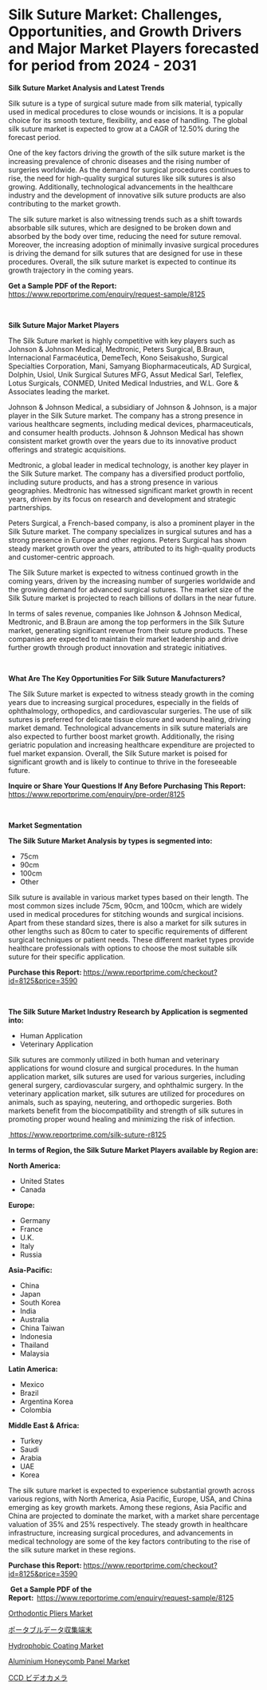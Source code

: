 <p><h1>Silk Suture Market: Challenges, Opportunities, and Growth Drivers and Major Market Players forecasted for period from 2024 - 2031</h1></p><p><strong>Silk Suture Market Analysis and Latest Trends</strong></p>
<p><p>Silk suture is a type of surgical suture made from silk material, typically used in medical procedures to close wounds or incisions. It is a popular choice for its smooth texture, flexibility, and ease of handling. The global silk suture market is expected to grow at a CAGR of 12.50% during the forecast period.</p><p>One of the key factors driving the growth of the silk suture market is the increasing prevalence of chronic diseases and the rising number of surgeries worldwide. As the demand for surgical procedures continues to rise, the need for high-quality surgical sutures like silk sutures is also growing. Additionally, technological advancements in the healthcare industry and the development of innovative silk suture products are also contributing to the market growth.</p><p>The silk suture market is also witnessing trends such as a shift towards absorbable silk sutures, which are designed to be broken down and absorbed by the body over time, reducing the need for suture removal. Moreover, the increasing adoption of minimally invasive surgical procedures is driving the demand for silk sutures that are designed for use in these procedures. Overall, the silk suture market is expected to continue its growth trajectory in the coming years.</p></p>
<p><strong>Get a Sample PDF of the Report:&nbsp;</strong> <a href="https://www.reportprime.com/enquiry/request-sample/8125">https://www.reportprime.com/enquiry/request-sample/8125</a></p>
<p>&nbsp;</p>
<p><strong>Silk Suture Major Market Players</strong></p>
<p><p>The Silk Suture market is highly competitive with key players such as Johnson & Johnson Medical, Medtronic, Peters Surgical, B.Braun, Internacional Farmacéutica, DemeTech, Kono Seisakusho, Surgical Specialties Corporation, Mani, Samyang Biopharmaceuticals, AD Surgical, Dolphin, Usiol, Unik Surgical Sutures MFG, Assut Medical Sarl, Teleflex, Lotus Surgicals, CONMED, United Medical Industries, and W.L. Gore & Associates leading the market.</p><p>Johnson & Johnson Medical, a subsidiary of Johnson & Johnson, is a major player in the Silk Suture market. The company has a strong presence in various healthcare segments, including medical devices, pharmaceuticals, and consumer health products. Johnson & Johnson Medical has shown consistent market growth over the years due to its innovative product offerings and strategic acquisitions.</p><p>Medtronic, a global leader in medical technology, is another key player in the Silk Suture market. The company has a diversified product portfolio, including suture products, and has a strong presence in various geographies. Medtronic has witnessed significant market growth in recent years, driven by its focus on research and development and strategic partnerships.</p><p>Peters Surgical, a French-based company, is also a prominent player in the Silk Suture market. The company specializes in surgical sutures and has a strong presence in Europe and other regions. Peters Surgical has shown steady market growth over the years, attributed to its high-quality products and customer-centric approach.</p><p>The Silk Suture market is expected to witness continued growth in the coming years, driven by the increasing number of surgeries worldwide and the growing demand for advanced surgical sutures. The market size of the Silk Suture market is projected to reach billions of dollars in the near future.</p><p>In terms of sales revenue, companies like Johnson & Johnson Medical, Medtronic, and B.Braun are among the top performers in the Silk Suture market, generating significant revenue from their suture products. These companies are expected to maintain their market leadership and drive further growth through product innovation and strategic initiatives.</p></p>
<p>&nbsp;</p>
<p><strong>What Are The Key Opportunities For Silk Suture Manufacturers?</strong></p>
<p><p>The Silk Suture market is expected to witness steady growth in the coming years due to increasing surgical procedures, especially in the fields of ophthalmology, orthopedics, and cardiovascular surgeries. The use of silk sutures is preferred for delicate tissue closure and wound healing, driving market demand. Technological advancements in silk suture materials are also expected to further boost market growth. Additionally, the rising geriatric population and increasing healthcare expenditure are projected to fuel market expansion. Overall, the Silk Suture market is poised for significant growth and is likely to continue to thrive in the foreseeable future.</p></p>
<p><strong>Inquire or Share Your Questions If Any Before Purchasing This Report:</strong> <a href="https://www.reportprime.com/enquiry/pre-order/8125">https://www.reportprime.com/enquiry/pre-order/8125</a></p>
<p>&nbsp;</p>
<p><strong>Market Segmentation</strong></p>
<p><strong>The Silk Suture Market Analysis by types is segmented into:</strong></p>
<p><ul><li>75cm</li><li>90cm</li><li>100cm</li><li>Other</li></ul></p>
<p><p>Silk suture is available in various market types based on their length. The most common sizes include 75cm, 90cm, and 100cm, which are widely used in medical procedures for stitching wounds and surgical incisions. Apart from these standard sizes, there is also a market for silk sutures in other lengths such as 80cm to cater to specific requirements of different surgical techniques or patient needs. These different market types provide healthcare professionals with options to choose the most suitable silk suture for their specific application.</p></p>
<p><strong>Purchase this Report:&nbsp;</strong><a href="https://www.reportprime.com/checkout?id=8125&price=3590">https://www.reportprime.com/checkout?id=8125&price=3590</a></p>
<p>&nbsp;</p>
<p><strong>The Silk Suture Market Industry Research by Application is segmented into:</strong></p>
<p><ul><li>Human Application</li><li>Veterinary Application</li></ul></p>
<p><p>Silk sutures are commonly utilized in both human and veterinary applications for wound closure and surgical procedures. In the human application market, silk sutures are used for various surgeries, including general surgery, cardiovascular surgery, and ophthalmic surgery. In the veterinary application market, silk sutures are utilized for procedures on animals, such as spaying, neutering, and orthopedic surgeries. Both markets benefit from the biocompatibility and strength of silk sutures in promoting proper wound healing and minimizing the risk of infection.</p></p>
<p><a href="https://www.reportprime.com/silk-suture-r8125">&nbsp;https://www.reportprime.com/silk-suture-r8125</a></p>
<p><strong>In terms of Region, the Silk Suture Market Players available by Region are:</strong></p>
<p>
    <p> <strong> North America: </strong>
        <ul>
            <li>United States</li>
            <li>Canada</li>
        </ul>
        </p> 
    <p> <strong> Europe: </strong>
        <ul>
            <li>Germany</li>
            <li>France</li>
            <li>U.K.</li>
            <li>Italy</li>
            <li>Russia</li>
        </ul>
        </p> 
    <p> <strong> Asia-Pacific: </strong>
        <ul>
            <li>China</li>
            <li>Japan</li>
            <li>South Korea</li>
            <li>India</li>
            <li>Australia</li>
            <li>China Taiwan</li>
            <li>Indonesia</li>
            <li>Thailand</li>
            <li>Malaysia</li>
        </ul>
        </p> 
    <p> <strong> Latin America: </strong>
        <ul>
            <li>Mexico</li>
            <li>Brazil</li>
            <li>Argentina Korea</li>
            <li>Colombia</li>
        </ul>
        </p> 
    <p> <strong> Middle East & Africa: </strong>
        <ul>
            <li>Turkey</li>
            <li>Saudi</li>
            <li>Arabia</li>
            <li>UAE</li>
            <li>Korea</li>
        </ul>
    </p>
    </p>
<p><p>The silk suture market is expected to experience substantial growth across various regions, with North America, Asia Pacific, Europe, USA, and China emerging as key growth markets. Among these regions, Asia Pacific and China are projected to dominate the market, with a market share percentage valuation of 35% and 25% respectively. The steady growth in healthcare infrastructure, increasing surgical procedures, and advancements in medical technology are some of the key factors contributing to the rise of the silk suture market in these regions.</p></p>
<p><strong>Purchase this Report: </strong><a href="https://www.reportprime.com/checkout?id=8125&price=3590">https://www.reportprime.com/checkout?id=8125&price=3590</a></p>
<p>&nbsp;<strong>Get a Sample PDF of the Report:&nbsp;&nbsp;</strong><a href="https://www.reportprime.com/enquiry/request-sample/8125">https://www.reportprime.com/enquiry/request-sample/8125</a></p>
<p><strong></strong></p>
<p><p><a href="https://github.com/cecuraprangm/Market-Research-Report-List-2/blob/main/orthodontic-pliers-market.md">Orthodontic Pliers Market</a></p><p><a href="https://github.com/AriMuller2009/Market-Research-Report-List-1/blob/main/160795233142.md">ポータブルデータ収集端末</a></p><p><a href="https://issuu.com/reportprime-2/docs/hydrophobic-coating-market-size-2030.pptx">Hydrophobic Coating Market</a></p><p><a href="https://www.linkedin.com/pulse/aluminium-honeycomb-panel-market-growth-trends-covid-19-impact-g7ejf?trackingId=WQR0AbfNGwmLtZcI9SII9w%3D%3D">Aluminium Honeycomb Panel Market</a></p><p><a href="https://github.com/bucuel854722/Market-Research-Report-List-1/blob/main/602954333044.md">CCD ビデオカメラ</a></p></p>